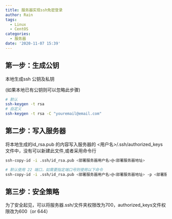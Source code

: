 ```yaml
---
title: 服务器实现ssh免密登录
author: Rain
tags:
  - Linux
  - CentOS
categories:
  - 服务器
date: '2020-11-07 15:39'
---
```


<Boxx/>

## 第一步：生成公钥

本地生成ssh 公钥及私钥

(如果本地已有公钥则可以忽略此步骤)

```bash
# 默认
ssh-keygen -t rsa
# 自定义
ssh-keygen -t rsa -C "youremail@email.com"
```

## 第二步：写入服务器

将本地生成的id_rsa.pub 的内容写入服务器的 <用户名>/.ssh/authorized_keys文件中，没有可以新建此文件,或者采用命令行

```bash
ssh-copy-id -i .ssh/id_rsa.pub <部署服务器用户名>@<部署服务器地址>

# 默认使用 22 端口，如需要指定端口号则使用以下命令
ssh-copy-id -i .ssh/id_rsa.pub <部署服务器用户名>@<部署服务器地址> -p <部署服务器ssh端口>
```
## 第三步：安全策略

为了安全起见，可以将服务器.ssh/文件夹权限改为700，authorized_keys文件权限改为600（or 644）
